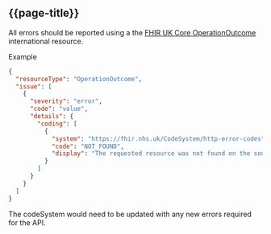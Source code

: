 ## {{page-title}}

All errors should be reported using a the [FHIR UK Core OperationOutcome](https://simplifier.net/hl7fhirukcorer4/ukcore-operationoutcome) international resource.

Example

```json
{
  "resourceType": "OperationOutcome",
  "issue": [
    {
      "severity": "error",
      "code": "value",
      "details": {
        "coding": [
          {
            "system": "https://fhir.nhs.uk/CodeSystem/http-error-codes",
            "code": "NOT_FOUND",
            "display": "The requested resource was not found on the source system."
          }
        ]
      }
    }
  ]
}
```

The codeSystem would need to be updated with any new errors required for the API.